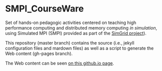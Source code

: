 # SMPI_CourseWare

Set of hands-on pedagogic activities centered on teaching
high performance computing and distributed memory computing
_in simulation_, using Simulated MPI (SMPI) provided as part of the
[SimGrid project](http://simgrid.gforge.inria.fr/)).

This repository (master branch) contains the source (i.e., jekyll configuration files and mardown files) as well as a script to generate the Web content (gh-pages branch).

The Web content can be seen 
[on this github.io page](https://simgrid.github.io/SMPI_CourseWare/).
